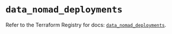 # `data_nomad_deployments`

Refer to the Terraform Registry for docs: [`data_nomad_deployments`](https://registry.terraform.io/providers/hashicorp/nomad/2.5.1/docs/data-sources/deployments).
